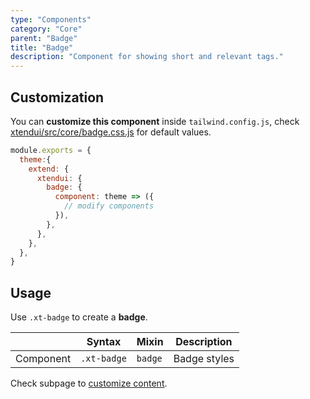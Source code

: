 ```yaml
---
type: "Components"
category: "Core"
parent: "Badge"
title: "Badge"
description: "Component for showing short and relevant tags."
---
```


## Customization

You can **customize this component** inside `tailwind.config.js`, check [xtendui/src/core/badge.css.js](https://github.com/minimit/xtendui/blob/beta/src/core/badge.css.js) for default values.

```jsx
module.exports = {
  theme:{
    extend: {
      xtendui: {
        badge: {
          component: theme => ({
            // modify components
          }),
        },
      },
    },
  },
}
```

## Usage

Use `.xt-badge` to create a **badge**.

<div class="xt-overflow-sub overflow-y-hidden overflow-x-scroll my-4 xt-m-auto w-full">

|                      | Syntax                          | Mixin            | Description                   |
| ----------------------- | ----------------------------------------- | -----------------------------| ----------------------------- |
| Component                  | `.xt-badge`                     | `badge`                | Badge styles            |

</div>

<demo>
  <demovanilla src="vanilla/components/core/badge/usage">
  </demovanilla>
</demo>

Check subpage to [customize content](/components/core/badge/content).
